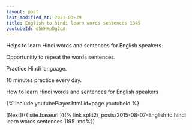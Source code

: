 ```yaml
---
layout: post
last_modified_at: 2021-03-29
title: English to hindi learn words sentences 1345 
youtubeId: d5WHXpDg2qA
---
```

 
 
Helps to learn Hindi words and sentences for English speakers.

Opportunitiy to repeat the words sentences. 

Practice Hindi language. 
 
10 minutes practice every day. 
 
How to learn Hindi words and sentences for English speakers 
 
{% include youtubePlayer.html id=page.youtubeId %}
 
 
[Next]({{ site.baseurl }}{% link  split2/_posts/2015-08-07-English to hindi learn words sentences 1195 .md%})
 
